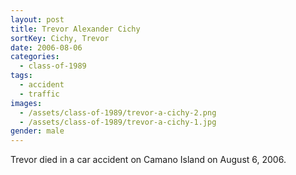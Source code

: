 ```yaml
---
layout: post
title: Trevor Alexander Cichy
sortKey: Cichy, Trevor
date: 2006-08-06
categories:
  - class-of-1989
tags:
  - accident
  - traffic
images:
  - /assets/class-of-1989/trevor-a-cichy-2.png
  - /assets/class-of-1989/trevor-a-cichy-1.jpg
gender: male
---
```

Trevor died in a car accident on Camano Island on August 6, 2006.